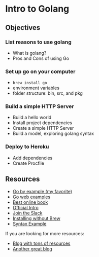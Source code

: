 # Intro to Golang

## Objectives

### List reasons to use golang

* What is golang?
* Pros and Cons of using Go

### Set up go on your computer

* `brew install go`
* environment variables
* folder structure: bin, src, and pkg

### Build a simple HTTP Server

* Build a hello world
* Install project dependencies
* Create a simple HTTP Server
* Build a model, exploring golang syntax

### Deploy to Heroku

* Add dependencies
* Create Procfile

## Resources

* [Go by example (my favorite)](https://gobyexample.com/)
* [Go web examples](https://gowebexamples.com/)
* [Best online book](https://www.golang-book.com/books/intro)
* [Official Intro](https://tour.golang.org/welcome/1)
* [Join the Slack](https://invite.slack.golangbridge.org/)
* [Installing without Brew](https://golang.org/doc/install)
* [Syntax Example](https://learnxinyminutes.com/docs/go/)

If you are looking for more resources:

* [Blog with tons of resources](https://www.calhoun.io/beginners/)
* [Another great blog](https://dave.cheney.net/resources-for-new-go-programmers)
